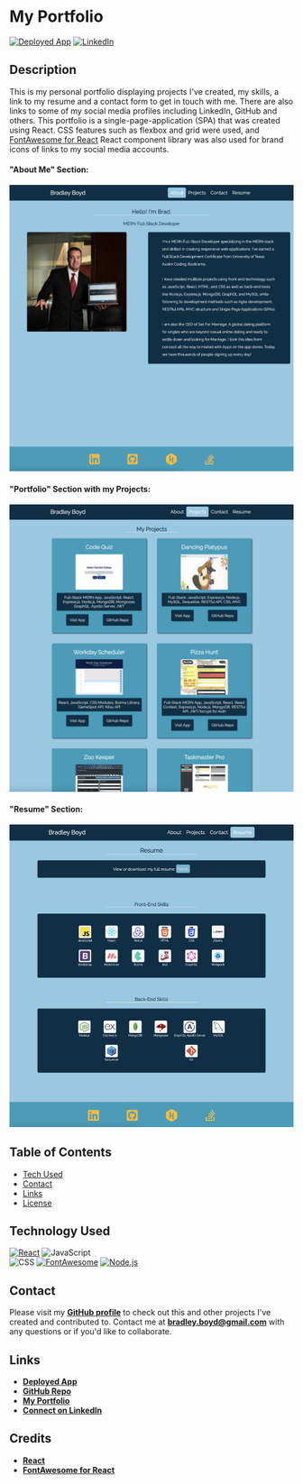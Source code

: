 # My Portfolio
<a href="https://tomchestnut.dev/">![Deployed App](https://img.shields.io/badge/My%20Portfolio-teal.svg?style=for-the-badge)</a> <a href='https://www.linkedin.com/in/thomas-chestnut/'>![LinkedIn](https://img.shields.io/badge/LinkedIn-0077B5?style=for-the-badge&logo=linkedin&logoColor=white)</a>

## Description
 This is my personal portfolio displaying projects I've created, my skills, a link to my resume  and a contact form to get in touch with me. There are also links to some of my social media profiles including LinkedIn, GitHub and others.
 This portfolio is a single-page-application (SPA) that was created using React. CSS features such as flexbox and grid were used, and [FontAwesome for React](https://fontawesome.com/how-to-use/on-the-web/using-with/react) React component library was also used for brand icons of links to my social media accounts.

#### "About Me" Section:

![About Section](./src/assets/images/screenshot-1.png)

#### "Portfolio" Section with my Projects:

![Projects Section](./src/assets/images/screenshot-2.png)

 #### "Resume" Section:
 
![Resume Section](./src/assets/images/screenshot-3.png)


  ## Table of Contents
  - [Tech Used](#tech-used)
  - [Contact](#contact)
  - [Links](#links)
  - [License](#license)
  
  ## Technology Used
  <a href='https://reactjs.org/'>![React](https://img.shields.io/badge/React-20232A?style=for-the-badge&logo=react&logoColor=61DAFB)</a>
  ![JavaScript](https://img.shields.io/badge/JavaScript-323330?style=for-the-badge&logo=javascript&logoColor=F7DF1E)  
  ![CSS](https://img.shields.io/badge/CSS3-1572B6?style=for-the-badge&logo=css3&logoColor=white)
  <a href='https://fontawesome.com/how-to-use/on-the-web/using-with/react'>![FontAwesome](https://img.shields.io/badge/Font_Awesome-4285F4?style=for-the-badge&logoColor=white)</a>
  <a href='https://nodejs.org/en/'>![Node.js](https://img.shields.io/badge/Node.js-43853D?style=for-the-badge&logo=node.js&logoColor=white)</a>

  
  ## Contact
  Please visit my **[GitHub profile](https://github.com/houst29476/)** to check out this and other projects I've created and contributed to.
  Contact me at **bradley.boyd@gmail.com** with any questions or if you'd like to collaborate.

  ## Links
  - **[Deployed App](https://houst29476.github.io/react-portfolio/)**
  - **[GitHub Repo](https://github.com/houst29476/react-portfolio)**
  - **[My Portfolio](https://houst29476.github.io/react-portfolio)**
  - **[Connect on LinkedIn](https://www.linkedin.com/in/bradley-boyd)**

  ## Credits
  - **[React](https://reactjs.org/)**
  - **[FontAwesome for React](https://fontawesome.com/how-to-use/on-the-web/using-with/react)**